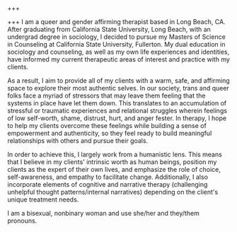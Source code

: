 +++

+++
I am a queer and gender affirming therapist based in Long Beach, CA. After graduating from California State University, Long Beach, with an undergrad degree in sociology, I decided to pursue my Masters of Science in Counseling at California State University, Fullerton. My dual education in sociology and counseling, as well as my own life experiences and identities, have informed my current therapeutic areas of interest and practice with my clients.

As a result, I aim to provide all of my clients with a warm, safe, and affirming space to explore their most authentic selves. In our society, trans and queer folks face a myriad of stressors that may leave them feeling that the systems in place have let them down. This translates to an accumulation of stressful or traumatic experiences and relational struggles wherein feelings of low self-worth, shame, distrust, hurt, and anger fester. In therapy, I hope to help my clients overcome these feelings while building a sense of empowerment and authenticity, so they feel ready to build meaningful relationships with others and pursue their goals.

In order to achieve this, I largely work from a humanistic lens. This means that I believe in my clients' intrinsic worth as human beings, position my clients as the expert of their own lives, and emphasize the role of choice, self-awareness, and empathy to facilitate change. Additionally, I also incorporate elements of cognitive and narrative therapy (challenging unhelpful thought patterns/internal narratives) depending on the client's unique treatment needs.

I am a bisexual, nonbinary woman and use she/her and they/them pronouns. 
